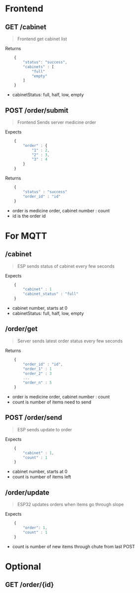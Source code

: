 Frontend
========

## GET /cabinet
> Frontend get cabinet list

Returns
```js
    {
        "status": "success",
        "cabinets" : [
            "full"
            "empty"
        ]
    }
```
- cabinetStatus: full, half, low, empty

## POST /order/submit
> Frontend Sends server medicine order

Expects
```js
    {
        "order" : {
            "1" : 2,
            "2" : 3,
            "3" : 4
        }
    }
```
Returns
```js
    {
        "status" : "success"
        "order_id" : "id"
    }
```
- order is medicine order, cabinet number : count
- id is the order id

For MQTT
========

## /cabinet
> ESP sends status of cabinet every few seconds

Expects
```js
    {
        "cabinet" : 1
        "cabinet_status" : "full"
    }
```
- cabinet number, starts at 0
- cabinetStatus: full, half, low, empty

## /order/get
> Server sends latest order status every few seconds

Returns
```js
    {
        "order_id" : "id",
        "order_1" : 1
        "order_2" : 3
        ...
        "order_n" : 5
    }
```
- order is medicine order, cabinet number : count
- count is number of items need to send


## POST /order/send
> ESP sends update to order

Expects
```js
    {
        "cabinet" : 1,
        "count" : 1
    }
```
- cabinet number, starts at 0
- count is number of items left

## /order/update
> ESP32 updates orders when items go through slope

Expects
```js
    {
        "order": 1,
        "count" : 1
    }
```
- count is number of new items through chute from last POST

Optional
========
## GET /order/{id}